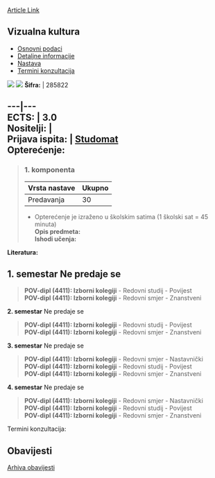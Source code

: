 [Article Link](https://www.fhs.hr/predmet/vizkul)

## Vizualna kultura
  * [Osnovni podaci](https://www.fhs.hr/predmet/vizkul#v1id-904888_966446_1_0 "Osnovni podaci")
  * [Detaljne informacije](https://www.fhs.hr/predmet/vizkul#v1id-904888_966446_1_1 "Detaljne informacije")
  * [Nastava](https://www.fhs.hr/predmet/vizkul#v1id-904888_966446_1_2 "Nastava")
  * [Termini konzultacija](https://www.fhs.hr/predmet/vizkul#v1id-904888_966446_1_3 "Termini konzultacija")


[![](https://www.fhs.hr/img/flags/gif/hr.gif)](https://www.fhs.hr/predmet/vizkul) [![](https://www.fhs.hr/img/flags/gif/gb.gif)](https://www.fhs.hr/en/course/viscul)
**Šifra:** |  285822  
  
---|---  
**ECTS:** |  3.0   
**Nositelji:** |   
**Prijava ispita:** |  [Studomat](http://www.isvu.hr/studomat)  
**Opterećenje:**  
---  
> ### 1. komponenta
> | Vrsta nastave | Ukupno  
> ---|---  
> Predavanja | 30  
> * Opterećenje je izraženo u školskim satima (1 školski sat = 45 minuta)   
**Opis predmeta:**  
> **Ishodi učenja:**  

  
**Literatura:**  

  
**1. semestar** Ne predaje se  
---  
> **POV-dipl (4411): Izborni kolegiji** - Redovni studij - Povijest  
>  **POV-dipl (4411): Izborni kolegiji** - Redovni smjer - Znanstveni  
>   
  
**2. semestar** Ne predaje se  
> **POV-dipl (4411): Izborni kolegiji** - Redovni studij - Povijest  
>  **POV-dipl (4411): Izborni kolegiji** - Redovni smjer - Znanstveni  
>   
  
**3. semestar** Ne predaje se  
> **POV-dipl (4411): Izborni kolegiji** - Redovni smjer - Nastavnički  
>  **POV-dipl (4411): Izborni kolegiji** - Redovni studij - Povijest  
>  **POV-dipl (4411): Izborni kolegiji** - Redovni smjer - Znanstveni  
>   
  
**4. semestar** Ne predaje se  
> **POV-dipl (4411): Izborni kolegiji** - Redovni smjer - Nastavnički  
>  **POV-dipl (4411): Izborni kolegiji** - Redovni studij - Povijest  
>  **POV-dipl (4411): Izborni kolegiji** - Redovni smjer - Znanstveni  
>   
Termini konzultacija: 


## Obavijesti
[Arhiva obavijesti](https://www.fhs.hr/predmet/vizkul?@=21tuz#news_132639 "Arhiva obavijesti")
